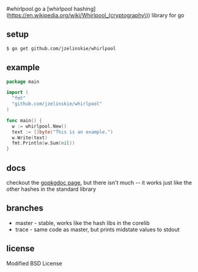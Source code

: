 #whirlpool.go
a [whirlpool hashing](https://en.wikipedia.org/wiki/Whirlpool_(cryptography\)) library for go

## setup

```bash
$ go get github.com/jzelinskie/whirlpool
```

## example

```Go
package main

import (
  "fmt"
  "github.com/jzelinskie/whirlpool"
)

func main() {
  w := whirlpool.New()
  text := []byte("This is an example.")
  w.Write(text)
  fmt.Println(w.Sum(nil))
}
```

## docs

checkout the [gopkgdoc page](http://go.pkgdoc.org/github.com/jzelinskie/whirlpool), but there isn't much -- it works just like the other hashes in the standard library

## branches

* master - stable, works like the hash libs in the corelib
* trace - same code as master, but prints midstate values to stdout

## license

Modified BSD License

